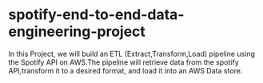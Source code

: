 # spotify-end-to-end-data-engineering-project
In this Project, we will build an ETL (Extract,Transform,Load) pipeline using the Spotify API on AWS.The pipeline will retrieve data from the spotify API,transform it to a desired format, and load it into an AWS Data store.
